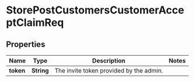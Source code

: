 # StorePostCustomersCustomerAcceptClaimReq

## Properties
Name | Type | Description | Notes
------------ | ------------- | ------------- | -------------
**token** | **String** | The invite token provided by the admin. | 
